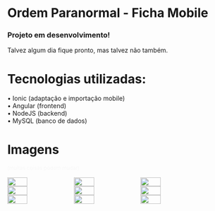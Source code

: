 # Ordem Paranormal - Ficha Mobile

### Projeto em desenvolvimento!
Talvez algum dia fique pronto, mas talvez não também.

# Tecnologias utilizadas:
• Ionic (adaptação e importação mobile) <br />
• Angular (frontend) <br />
• NodeJS (backend) <br />
• MySQL (banco de dados)

# Imagens
<small style="color: #f7f7f7">(muitas coisas podem mudar)</small>

<div style="display: flex; flex-direction: row">
    <img src="https://github.com/luczz1/ordemparanormal-mobilesheet/assets/63828861/66ae05db-4615-42c4-8ec1-8ce7949364fc" style="width: 30%"/>
    <img src="https://github.com/luczz1/ordemparanormal-mobilesheet/assets/63828861/50302099-7bcf-4eaf-9914-842f1f6d21ea" style="width: 30%"/>
    <img src="https://github.com/luczz1/ordemparanormal-mobilesheet/assets/63828861/87cdb6c7-2e48-40b5-ac76-a36118f59d27" style="width: 30%"/>
  </div>
  
<div style="display: flex; flex-direction: row">
    <img src="https://github.com/luczz1/ordemparanormal-mobilesheet/assets/63828861/bd402a7d-5a4c-4153-bf44-0118d2250828" style="width: 30%"/>
    <img src="https://github.com/luczz1/ordemparanormal-mobilesheet/assets/63828861/01fe2c12-5fae-4127-9ab4-39ead798cd0c" style="width: 30%"/>
    <img src="https://github.com/luczz1/ordemparanormal-mobilesheet/assets/63828861/fddfae9e-f175-430e-9019-4de8084fbcc6" style="width: 30%"/>
  </div>
  
  <div style="display: flex; flex-direction: row">
    <img src="https://github.com/luczz1/ordemparanormal-mobilesheet/assets/63828861/ebb2e4af-ff61-45da-b2eb-ef97ce56c7f4" style="width: 30%"/>
    <img src="https://github.com/luczz1/ordemparanormal-mobilesheet/assets/63828861/69f81a78-60cf-4281-b47b-9cc4c353c2d8" style="width: 30%"/>
    <img src="https://github.com/luczz1/ordemparanormal-mobilesheet/assets/63828861/6fc571c5-3b55-4bb5-b0d1-9c6c2dd36613" style="width: 30%"/>
  </div>
